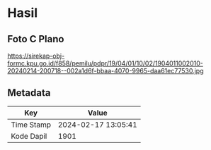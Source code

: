 # Hasil

## Foto C Plano

https://sirekap-obj-formc.kpu.go.id/f858/pemilu/pdpr/19/04/01/10/02/1904011002010-20240214-200718--002a1d6f-bbaa-4070-9965-daa61ec77530.jpg


## Metadata

| Key        | Value               |
| ---------- | ------------------- |
| Time Stamp | 2024-02-17 13:05:41 |
| Kode Dapil | 1901                |



